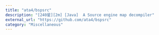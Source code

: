 ```yaml
---
title: "ata4/bspsrc"
description: "[240星][2m] [Java]  A Source engine map decompiler"
external_url: "https://github.com/ata4/bspsrc"
category: "Miscellaneous"
---
```

